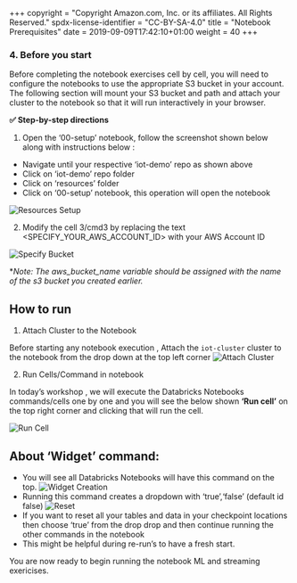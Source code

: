 +++
copyright = "Copyright Amazon.com, Inc. or its affiliates. All Rights Reserved."
spdx-license-identifier = "CC-BY-SA-4.0"
title = "Notebook Prerequisites"
date = 2019-09-09T17:42:10+01:00
weight = 40
+++

### 4. Before you start
Before completing the notebook exercises cell by cell, you will need to configure the notebooks to use the appropriate S3 bucket in your account. The following section will mount your S3 bucket and path and attach your cluster to the notebook so that it will run interactively in your browser.

**:white_check_mark: Step-by-step directions**

1.  Open the ‘00-setup’ notebook, follow the screenshot shown below along with instructions below :

- Navigate until your respective  ‘iot-demo’ repo as shown above
- Click  on  ‘iot-demo’ repo folder
- Click on ‘resources’ folder
- Click on ‘00-setup’ notebook, this operation will open the notebook

![Resources Setup](/images/databricks/resources-setup.png)

2. Modify the cell 3/cmd3 by replacing the text <SPECIFY_YOUR_AWS_ACCOUNT_ID> with your AWS Account ID

![Specify Bucket](/images/databricks/specify-bucket.png)

**Note: The aws_bucket_name  variable should be assigned with the name of the s3 bucket you created earlier.*

## How to run

1.  Attach Cluster to the Notebook

Before starting any notebook execution , Attach the  `iot-cluster` cluster to the   notebook from the  drop down at the top left corner
![Attach Cluster](/images/databricks/attach-cluster.png)

2.  Run Cells/Command in notebook

In today’s workshop , we will execute the Databricks Notebooks commands/cells one by one  and you will see the below shown **‘Run cell’** on the top right corner and clicking that will run the cell.

![Run Cell](/images/databricks/run-cell.png)

## About ‘Widget’ command:
- You will see all Databricks Notebooks will have this command on the top.
![Widget Creation](/images/databricks/widget-creation.png)
- Running this command creates a dropdown with ‘true’,‘false’ (default id false)
![Reset](/images/databricks/reset-all-data.png)
- If you want to reset all your tables and data in your checkpoint locations then choose ‘true’ from the drop drop and then continue running the other commands in the notebook
- This might be helpful during re-run’s to have a fresh start.

You are now ready to begin running the notebook ML and streaming exericises.

